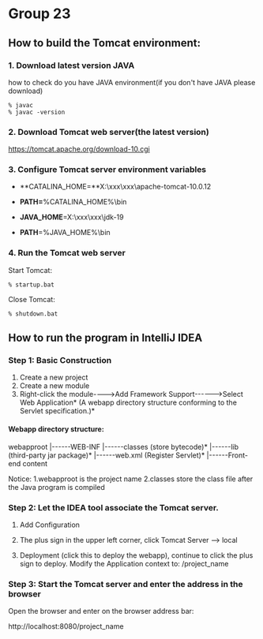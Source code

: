 # Group 23

## How to build the Tomcat environment:

### 1. Download latest version JAVA 

how to check do you have JAVA environment(if you don't have JAVA please download) 

```
% javac
% javac -version
```

### 2. Download Tomcat web server(the latest version)

https://tomcat.apache.org/download-10.cgi

### 3. Configure Tomcat server environment variables

- **CATALINA_HOME=**X:\xxx\xxx\apache-tomcat-10.0.12

- **PATH=**%CATALINA_HOME%\bin

- **JAVA_HOME**=X:\xxx\xxx\jdk-19

- **PATH**=%JAVA_HOME%\bin

### 4. Run the Tomcat web server

Start Tomcat:

```
% startup.bat
```

Close Tomcat:

```
% shutdown.bat
```

## How to run the program in IntelliJ IDEA

### Step 1: Basic Construction

1. Create a new project
2. Create a new module
3. Right-click the module---->Add Framework Support------>Select Web Application*
     (A webapp directory structure conforming to the Servlet specification.)*

#### Webapp directory structure:

webapproot
      |------WEB-INF
      			|------classes (store bytecode)*
      			|------lib (third-party jar package)*
      			|------web.xml (Register Servlet)*
      |------Front-end content

Notice:
1.webapproot is the project name
2.classes store the class file after the Java program is compiled

### Step 2: Let the IDEA tool associate the Tomcat server.

1. Add Configuration

2. The plus sign in the upper left corner, click Tomcat Server --> local

3. Deployment (click this to deploy the webapp), continue to click the plus sign to deploy. Modify the Application context to: /project_name

### Step 3: Start the Tomcat server and enter the address in the browser

  Open the browser and enter on the browser address bar: 

  http://localhost:8080/project_name
